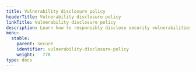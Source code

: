 ```yaml
---
title: Vulnerability disclosure policy
headerTitle: Vulnerability disclosure policy
linkTitle: Vulnerability disclosure policy
description: Learn how to responsibly disclose security vulnerabilities to Yugabyte
menu:
  stable:
    parent: secure
    identifier: vulnerability-disclosure-policy
    weight:   770
type: docs
---
```

